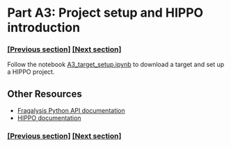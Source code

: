 
# Part A3: Project setup and HIPPO introduction

### [[Previous section]](A2_GIT_AND_TERMINAL.md) [[Next section]](A5_MERGING.md)

Follow the notebook [A3_target_setup.ipynb](../notebooks/A3_target_setup.ipynb) to download a target and set up a HIPPO project.

## Other Resources

- [Fragalysis Python API documentation](https://fragalysis.readthedocs.io/en/latest/py_api.html)
- [HIPPO documentation](https://hippo-docs.winokan.com/en/latest/getting_started.html)

### [[Previous section]](A2_GIT_AND_TERMINAL.md) [[Next section]](A5_MERGING.md)
